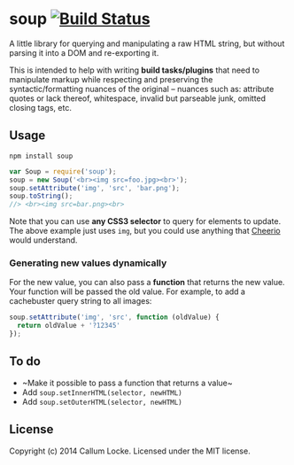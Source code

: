 # soup [![Build Status](https://secure.travis-ci.org/callumlocke/soup.png?branch=master)](http://travis-ci.org/callumlocke/soup)

A little library for querying and manipulating a raw HTML string, but without parsing it into a DOM and re-exporting it.

This is intended to help with writing **build tasks/plugins** that need to manipulate markup while respecting and preserving the syntactic/formatting nuances of the original – nuances such as: attribute quotes or lack thereof, whitespace, invalid but parseable junk, omitted closing tags, etc.


Usage
-----

`npm install soup`

```javascript
var Soup = require('soup');
soup = new Soup('<br><img src=foo.jpg><br>');
soup.setAttribute('img', 'src', 'bar.png');
soup.toString();
//> <br><img src=bar.png><br>
```

Note that you can use **any CSS3 selector** to query for elements to update. The above example just uses `img`, but you could use anything that [Cheerio](https://github.com/MatthewMueller/cheerio) would understand.

### Generating new values dynamically
For the new value, you can also pass a **function** that returns the new value. Your function will be passed the old value. For example, to add a cachebuster query string to all images:

```javascript
soup.setAttribute('img', 'src', function (oldValue) {
  return oldValue + '?12345'
});
```


To do
-----

* ~Make it possible to pass a function that returns a value~
* Add `soup.setInnerHTML(selector, newHTML)`
* Add `soup.setOuterHTML(selector, newHTML)`


License
-------

Copyright (c) 2014 Callum Locke. Licensed under the MIT license.
